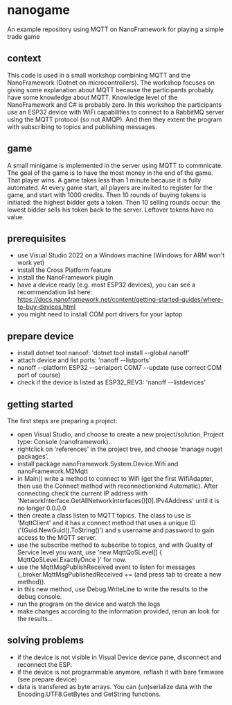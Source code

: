 # nanogame
An example repository using MQTT on NanoFramework for playing a simple trade game

## context
This code is used in a small workshop combining MQTT and the NanoFramework (Dotnet on microcontrollers). The workshop focuses on giving some explanation about MQTT because the participants probably have some knowledge about MQTT. Knowledge level of the NanoFramework and C# is probably zero.  In this workshop the participants use an ESP32 device with WiFi capabilities to connect to a RabbitMQ server using the MQTT protocol (so not AMQP). And then they extent the program with subscribing to topics and publishing messages.

## game
A small minigame is implemented  in the server using MQTT to commnicate. The goal of the game is to have the most money in the end of the game. That player wins. A game takes less than 1 minute because it is fully automated. At every game start, all players are invited to register for the game, and start with 1000 credits. Then 10 rounds of buying tokens is initiated: the highest bidder gets a token. Then 10 selling rounds occur: the lowest bidder sells his token back to the server. Leftover tokens have no value.

## prerequisites
- use Visual Studio 2022 on a Windows machine (Windows for ARM won't work yet)
- install the Cross Platform feature
- install the NanoFramework plugin
- have a device ready (e.g. most ESP32 devices), you can see a recommendation list here: https://docs.nanoframework.net/content/getting-started-guides/where-to-buy-devices.html
- you might need to install COM port drivers for your laptop

## prepare device
- install dotnet tool nanoof: 'dotnet tool install --global nanoff'
- attach device and list ports: 'nanoff --listports'
- nanoff --platform ESP32 --serialport COM7 --update (use correct COM port of course)
- check if the device is listed as ESP32_REV3: 'nanoff --listdevices'


## getting started
The first steps are preparing a project:
- open Visual Studio, and choose to create a new project/solution. Project type: Console (nanoframework).
- rightclick on 'references' in the project tree, and choose 'manage nuget packages'.
- install package nanoFramework.System.Device.Wifi and nanoFramework.M2Mqtt
- in Main() write a method to connect to Wifi (get the first WifiAdapter, then use the Connect method with reconnectionkind Automatic). After connecting check the current IP address with 'NetworkInterface.GetAllNetworkInterfaces()[0].IPv4Address' until it is no longer 0.0.0.0
- then create a class listen to MQTT topics. The class to use is 'MqttClient' and it has a connect method that uses a unique ID ('(Guid.NewGuid().ToString()') and s username and password to gain access to the MQTT server.
- use the subscribe method to subscribe to topics, and with Quality of Service level you want, use 'new MqttQoSLevel[] { MqttQoSLevel.ExactlyOnce }' for now.
- use the MqttMsgPublishReceived event to listen for messages (_broker.MqttMsgPublishedReceived += (and press tab to create a new method)).
- in this new method, use Debug.WriteLine to write the results to the debug console.
- run the program on the device and watch the logs
- make changes according to the information provided, rerun an look for the results...

## solving problems
- if the device is not visible in Visual Device device pane, disconnect and reconnect the ESP.
- if the device is not programmable anymore, reflash it with bare firmware (see prepare device)
- data is transfered as byte arrays. You can (un)serialize data with the Encoding.UTF8.GetBytes and GetString functions.